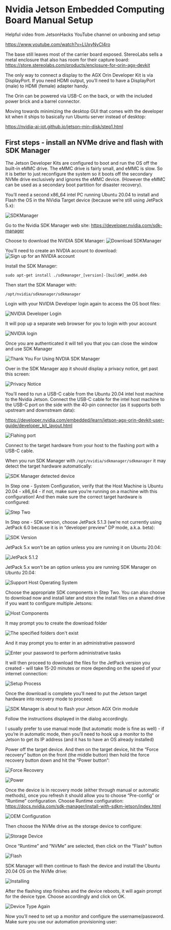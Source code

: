 # Nvidia Jetson Embedded Computing Board Manual Setup

Helpful video from JetsonHacks YouTube channel on unboxing and setup

https://www.youtube.com/watch?v=LUxyNyCl4ro

The base still leaves most of the carrier board exposed. StereoLabs sells a
metal enclosure that also has room for their capture  board:
https://store.stereolabs.com/products/enclosure-for-orin-agx-devkit

The only way to connect a display to the AGX Orin Developer Kit is via
DisplayPort. If you need HDMI output, you’ll need to have a
DisplayPort (male) to HDMI (female) adapter handy.

The Orin can be powered via USB-C on the back, or with the included power
brick and a barrel connector.

Moving towards minimizing the desktop GUI that comes with the developer
kit when it ships to basically run Ubuntu server instead of desktop:

https://nvidia-ai-iot.github.io/jetson-min-disk/step1.html

## First steps - install an NVMe drive and flash with SDK Manager

The Jetson Developer Kits are configured to boot and run the OS off the
built-in eMMC drive. The eMMC drive is fairly small, and eMMC is slow. So
it is better to just reconfigure the system so it boots off the secondary
NVMe drive exclusively and ignores the eMMC device. (However the eMMC can
be used as a secondary boot partition for disaster recovery).

You’ll need a second x86_64 intel PC running Ubuntu 20.04 to install and
Flash the OS in the NVidia Target device (because we’re still using
JetPack 5.x):

![SDKManager](https://github.com/boxcutter/kvm/blob/fbafdfaad9aa7cf641cc7cc2c288e3f8c717cb5a/docs/images/jetson/Jan2021-developer-sdkm-landing-page-web-diagram.jpg)

Go to the Nvidia SDK Manager web site:
https://developer.nvidia.com/sdk-manager

Choose to download the NVIDIA SDK Manager:
![Download SDKManager](https://github.com/boxcutter/kvm/blob/c3936088301e5608263873b137a54350b7c4130c/docs/images/jetson/2024-02-03_08-58-50.png)

You’ll need to create an NVDIA account to download:
![Sign up for an NVIDIA account](https://github.com/boxcutter/kvm/blob/c3936088301e5608263873b137a54350b7c4130c/docs/images/jetson/Screenshot%202024-02-03%20at%2008.59.51.png)

Install the SDK Manager:

`sudo apt-get install ./sdkmanager_[version]-[build#]_amd64.deb`

Then start the SDK Manager with:

`/opt/nvidia/sdkmanager/sdkmanager`

Login with your NVIDIA Developer login again to access the OS boot files:

![NVIDIA Developer Login](https://github.com/boxcutter/kvm/blob/c3936088301e5608263873b137a54350b7c4130c/docs/images/jetson/2024-02-03_09-18-37.png)

It will pop up a separate web browser for you to login with your account

![NVIDIA login](https://github.com/boxcutter/kvm/blob/c3936088301e5608263873b137a54350b7c4130c/docs/images/jetson/2024-02-03_09-19-51.png)

Once you are authenticated it will tell you that you can close the window and use SDK Manager

![Thank You For Using NVDIA SDK Manager](https://github.com/boxcutter/kvm/blob/c3936088301e5608263873b137a54350b7c4130c/docs/images/jetson/2024-02-03_09-21-53.png)

Over in the SDK Manager app it should display a privacy notice, get past this screen:

![Privacy Notice](https://github.com/boxcutter/kvm/blob/c3936088301e5608263873b137a54350b7c4130c/docs/images/jetson/2024-02-03_09-22-20.png)

You’ll need to run a USB-C cable from the Ubuntu 20.04 intel host machine to the Nvidia Jetson. Connect the USB-C cable for the intel host machine to the USB-C port on the side with the 40-pin connector (as it supports both upstream and downstream data):

https://developer.nvidia.com/embedded/learn/jetson-agx-orin-devkit-user-guide/developer_kit_layout.html

![Flahing port](https://github.com/boxcutter/kvm/blob/c3936088301e5608263873b137a54350b7c4130c/docs/images/jetson/2024-02-03_08-55-58.png)

Connect to the target hardware from your host to the flashing port with a USB-C cable.

When you run SDK Manager with `/opt/nvidia/sdkmanager/sdkmanager` it may detect the target hardware automatically:

![SDK Manager detected device](https://github.com/boxcutter/kvm/blob/c3936088301e5608263873b137a54350b7c4130c/docs/images/jetson/Screenshot%202024-02-03%20at%2010.09.58.png)

In Step one - System Configuration, verify that the Host Machine is Ubuntu 20.04 - x86_64 - if not, make sure you’re running on a machine with this configuration! And then make sure the correct target hardware is configured:

![Step Two](https://github.com/boxcutter/kvm/blob/c3936088301e5608263873b137a54350b7c4130c/docs/images/jetson/Screenshot%202024-02-03%20at%2010.11.35.png)

In Step one - SDK version, choose JetPack 5.1.3 (we’re not currently using JetPack 6.0 because it is in “developer preview” DP mode, a.k.a. beta):

![SDK Version](https://github.com/boxcutter/kvm/blob/c3936088301e5608263873b137a54350b7c4130c/docs/images/jetson/Screenshot%202024-02-03%20at%2010.12.33.png)

JetPack 5.x won’t be an option unless you are running it on Ubuntu 20.04:

![JetPack 5.1.2](https://github.com/boxcutter/kvm/blob/c3936088301e5608263873b137a54350b7c4130c/docs/images/jetson/Screenshot%202024-02-03%20at%2010.13.23.png)

JetPack 5.x won’t be an option unless you are running SDK Manager on Ubuntu 20.04:

![Support Host Operating System](https://github.com/boxcutter/kvm/blob/c3936088301e5608263873b137a54350b7c4130c/docs/images/jetson/Screenshot%202024-02-03%20at%2010.24.32.png)

Choose the appropriate SDK components in Step Two. You can also choose to download now and install later and store the install files on a shared drive if you want to configure multiple Jetsons:

![Host Components](https://github.com/boxcutter/kvm/blob/c3936088301e5608263873b137a54350b7c4130c/docs/images/jetson/Screenshot%202024-02-03%20at%2010.15.37.png)

It may prompt you to create the download folder

![The specified folders don't exist](https://github.com/boxcutter/kvm/blob/c3936088301e5608263873b137a54350b7c4130c/docs/images/jetson/Screenshot%202024-02-03%20at%2010.15.57.png)

And it may prompt you to enter in an administrative password

![Enter your password to perform administrative tasks](https://github.com/boxcutter/kvm/blob/c3936088301e5608263873b137a54350b7c4130c/docs/images/jetson/Screenshot%202024-02-03%20at%2010.16.48.png)

It will then proceed to download the files for the JetPack version you created - will take 15-20 minutes or more depending on the speed of your internet connection:

![Setup Process](https://github.com/boxcutter/kvm/blob/c3936088301e5608263873b137a54350b7c4130c/docs/images/jetson/Screenshot%202024-02-03%20at%2010.17.34.png)

Once the download is complete you’ll need to put the Jetson target hardware into recovery mode to proceed:

![SDK Manager is about to flash your Jetson AGX Orin module](https://github.com/boxcutter/kvm/blob/c3936088301e5608263873b137a54350b7c4130c/docs/images/jetson/Screenshot%202024-02-03%20at%2010.28.30.png)

Follow the instructions displayed in the dialog accordingly.

I usually prefer to use manual mode (but automatic mode is fine as well) - if you’re in automatic mode, then you’ll need to hook up a monitor to the Jetson to get its IP address (and it has to have an OS already installed)

Power off the target device. And then on the target device, hit the “Force recovery” button on the front (the middle button) then hold the force recovery button down and hit the “Power button”:

![Force Recovery](https://github.com/boxcutter/kvm/blob/c3936088301e5608263873b137a54350b7c4130c/docs/images/jetson/2024-02-03_10-30-23.png)

![Power](https://github.com/boxcutter/kvm/blob/c3936088301e5608263873b137a54350b7c4130c/docs/images/jetson/2024-02-03_10-35-19.png)

Once the device is in recovery mode (either through manual or automatic methods), once you refresh it should allow you to choose “Pre-config” or “Runtime” configuration. Choose Runtime configuration:
https://docs.nvidia.com/sdk-manager/install-with-sdkm-jetson/index.html

![OEM Configuration](https://github.com/boxcutter/kvm/blob/c3936088301e5608263873b137a54350b7c4130c/docs/images/jetson/Screenshot%202024-02-03%20at%2010.49.05.png)

Then choose the NVMe drive as the storage device to configure:

![Storage Device](https://github.com/boxcutter/kvm/blob/c3936088301e5608263873b137a54350b7c4130c/docs/images/jetson/Screenshot%202024-02-03%20at%2010.49.49.png)

Once “Runtime” and “NVMe” are selected, then click on the “Flash” button

![Flash](https://github.com/boxcutter/kvm/blob/c3936088301e5608263873b137a54350b7c4130c/docs/images/jetson/Screenshot%202024-02-03%20at%2010.50.31.png)

SDK Manager will then continue to flash the device and install the Ubuntu 20.04 OS on the NVMe drive:

![Installing](https://github.com/boxcutter/kvm/blob/c3936088301e5608263873b137a54350b7c4130c/docs/images/jetson/Screenshot%202024-02-03%20at%2010.51.36.png)

After the flashing step finishes and the device reboots, it will again prompt for the device type. Choose accordingly and click on OK.

![Device Type Again](https://github.com/boxcutter/kvm/blob/c3936088301e5608263873b137a54350b7c4130c/docs/images/jetson/Screenshot%202024-02-03%20at%2011.02.41.png)

Now you’ll need to set up a monitor and configure the username/password. Make sure you use our automation provisioning user:
